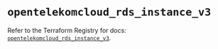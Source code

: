 # `opentelekomcloud_rds_instance_v3`

Refer to the Terraform Registry for docs: [`opentelekomcloud_rds_instance_v3`](https://registry.terraform.io/providers/opentelekomcloud/opentelekomcloud/1.36.16/docs/resources/rds_instance_v3).
